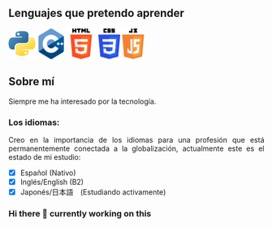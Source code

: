<div align="justify">

## Lenguajes que pretendo aprender

<a><img src="images/Python-logo.png" width="55" height="55"></a>
<a><img src="images/C++.png" width="50" height="60"></a>
<a><img src="images/HTML-logo.png" width="60" height="60"></a>
<a><img src="images/CSS3-logo.png" width="43" height="60"></a>
<a><img src="images/js-logo.png" width="43" height="60"></a>

## Sobre mí
Siempre me ha interesado por la tecnología.

### Los idiomas:
Creo en la importancia de los idiomas para una profesión que está permanentemente conectada a la globalización, actualmente este es el estado de mi estudio:

* [X] Español (Nativo)
* [x] Inglés/English (B2)
* [X] Japonés/日本語　(Estudiando activamente)

### Hi there 👋 currently working on this

</div>

<!--
**IsaiasTolP/IsaiasTolP** is a ✨ _special_ ✨ repository because its `README.md` (this file) appears on your GitHub profile.

Here are some ideas to get you started:

- 🔭 I’m currently working on ...
- 🌱 I’m currently learning ...
- 👯 I’m looking to collaborate on ...
- 🤔 I’m looking for help with ...
- 💬 Ask me about ...
- 📫 How to reach me: ...
- 😄 Pronouns: ...
- ⚡ Fun fact: ...
-->
